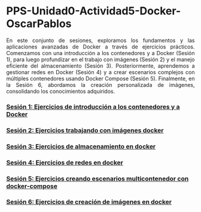 # PPS-Unidad0-Actividad5-Docker-OscarPablos 
<p style="text-align: justify;">
En este conjunto de sesiones, exploramos los fundamentos y las aplicaciones avanzadas de Docker a través de ejercicios prácticos. Comenzamos con una introducción a los contenedores y a Docker (Sesión 1), para luego profundizar en el trabajo con imágenes (Sesión 2) y el manejo eficiente del almacenamiento (Sesión 3). Posteriormente, aprendemos a gestionar redes en Docker (Sesión 4) y a crear escenarios complejos con múltiples contenedores usando Docker Compose (Sesión 5). Finalmente, en la Sesión 6, abordamos la creación personalizada de imágenes, consolidando los conocimientos adquiridos.
</p>

### [Sesión 1: Ejercicios de introducción a los contenedores y a Docker](/Ejercicio1.md)
### [Sesión 2: Ejercicios trabajando con imágenes docker](/Ejercicio2.md)
### [Sesión 3: Ejercicios de almacenamiento en docker](/Ejercicio3.md)
### [Sesión 4: Ejercicios de redes en docker](/Ejercicio4.md)
### [Sesión 5: Ejercicios creando escenarios multicontenedor con docker-compose](/Ejercicio5.md)
### [Sesión 6: Ejercicios de creación de imágenes en docker](/Ejercicio6.md)



